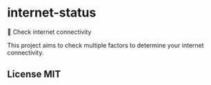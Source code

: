 # internet-status
:signal_strength: Check internet connectivity

This project aims to check multiple factors to determine your internet connectivity.

## License MIT
